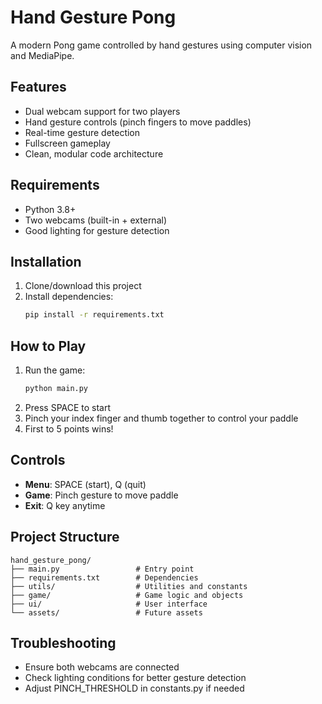 # Hand Gesture Pong

A modern Pong game controlled by hand gestures using computer vision and MediaPipe.

## Features
- Dual webcam support for two players
- Hand gesture controls (pinch fingers to move paddles)
- Real-time gesture detection
- Fullscreen gameplay
- Clean, modular code architecture

## Requirements
- Python 3.8+
- Two webcams (built-in + external)
- Good lighting for gesture detection

## Installation
1. Clone/download this project
2. Install dependencies:
   ```bash
   pip install -r requirements.txt
   ```

## How to Play
1. Run the game:
   ```bash
   python main.py
   ```
2. Press SPACE to start
3. Pinch your index finger and thumb together to control your paddle
4. First to 5 points wins!

## Controls
- **Menu**: SPACE (start), Q (quit)
- **Game**: Pinch gesture to move paddle
- **Exit**: Q key anytime

## Project Structure
```
hand_gesture_pong/
├── main.py                 # Entry point
├── requirements.txt        # Dependencies
├── utils/                  # Utilities and constants
├── game/                   # Game logic and objects
├── ui/                     # User interface
└── assets/                 # Future assets
```

## Troubleshooting
- Ensure both webcams are connected
- Check lighting conditions for better gesture detection
- Adjust PINCH_THRESHOLD in constants.py if needed
